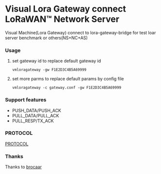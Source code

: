 # Visual Lora Gateway connect LoRaWAN™ Network Server 
Visual Machine(Lora Gateway) connect to lora-gateway-bridge for test loar server benchmark or others(NS+NC+AS)

### Usage

1. set gateway id to replace default gateway id

	```shell
	vmloragateway -gw F1E2D3C4B5A69999
	```

2. set more parms to replace default params by config file

	```shell
	vmloragateway -c gateway.conf -gw F1E2D3C4B5A69999
	```
	
### Support features 

* PUSH_DATA/PUSH_ACK 
* PULL_DATA/PULL_ACK
* PULL_RESP/TX_ACK

### PROTOCOL
[PROTOCOL](https://github.com/Lora-net/packet_forwarder/blob/master/PROTOCOL.TXT)

### Thanks
Thanks to [brocaar](https://github.com/brocaar/lora-gateway-bridge)
	